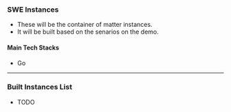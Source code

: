 ### SWE Instances
- These will be the container of matter instances.
- It will be built based on the senarios on the demo.

#### Main Tech Stacks
- Go
---

### Built Instances List
- TODO
